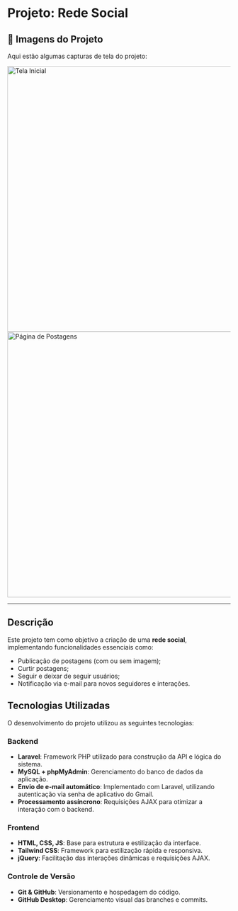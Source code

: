 # Projeto: Rede Social

## 📸 Imagens do Projeto
Aqui estão algumas capturas de tela do projeto:

<img src="[https://drive.google.com/file/d/1-D-8Je31rkGyG4EC8Mrx3gNdsdPqAKbw/view?usp=drive_link](https://drive.google.com/file/d/1-D-8Je31rkGyG4EC8Mrx3gNdsdPqAKbw/view?usp=sharing)" alt="Tela Inicial" width="600">
<img src="caminho-para-imagem2.png" alt="Página de Postagens" width="600">

---

## Descrição
Este projeto tem como objetivo a criação de uma **rede social**, implementando funcionalidades essenciais como:
- Publicação de postagens (com ou sem imagem);
- Curtir postagens;
- Seguir e deixar de seguir usuários;
- Notificação via e-mail para novos seguidores e interações.

## Tecnologias Utilizadas
O desenvolvimento do projeto utilizou as seguintes tecnologias:

### **Backend**
- **Laravel**: Framework PHP utilizado para construção da API e lógica do sistema.
- **MySQL + phpMyAdmin**: Gerenciamento do banco de dados da aplicação.
- **Envio de e-mail automático**: Implementado com Laravel, utilizando autenticação via senha de aplicativo do Gmail.
- **Processamento assíncrono**: Requisições AJAX para otimizar a interação com o backend.

### **Frontend**
- **HTML, CSS, JS**: Base para estrutura e estilização da interface.
- **Tailwind CSS**: Framework para estilização rápida e responsiva.
- **jQuery**: Facilitação das interações dinâmicas e requisições AJAX.

### **Controle de Versão**
- **Git & GitHub**: Versionamento e hospedagem do código.
- **GitHub Desktop**: Gerenciamento visual das branches e commits.
